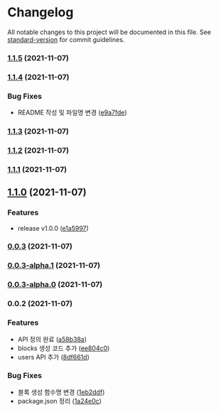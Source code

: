 # Changelog

All notable changes to this project will be documented in this file. See [standard-version](https://github.com/conventional-changelog/standard-version) for commit guidelines.

### [1.1.5](https://github.com/ryum91/kakaowork-api/compare/v1.1.4...v1.1.5) (2021-11-07)

### [1.1.4](https://github.com/ryum91/kakaowork-api/compare/v1.1.3...v1.1.4) (2021-11-07)


### Bug Fixes

* README 작성 및 파일명 변경 ([e9a7fde](https://github.com/ryum91/kakaowork-api/commit/e9a7fdefaaddd6e36fedb0744ba31b0a7bb48c9a))

### [1.1.3](https://github.com/ryum91/kakaowork-api/compare/v1.1.2...v1.1.3) (2021-11-07)

### [1.1.2](https://github.com/ryum91/kakaowork-api/compare/v1.1.1...v1.1.2) (2021-11-07)

### [1.1.1](https://github.com/ryum91/kakaowork-api/compare/v1.1.0...v1.1.1) (2021-11-07)

## [1.1.0](https://github.com/ryum91/kakaowork-api/compare/v0.0.3...v1.1.0) (2021-11-07)


### Features

* release v1.0.0 ([e1a5997](https://github.com/ryum91/kakaowork-api/commit/e1a59977a2cfec6d6e7326c24ab1c2319f15eac4))

### [0.0.3](https://github.com/ryum91/kakaowork-api/compare/v0.0.3-alpha.1...v0.0.3) (2021-11-07)

### [0.0.3-alpha.1](https://github.com/ryum91/kakaowork-api/compare/v0.0.3-alpha.0...v0.0.3-alpha.1) (2021-11-07)

### [0.0.3-alpha.0](https://github.com/ryum91/kakaowork-api/compare/v0.0.2...v0.0.3-alpha.0) (2021-11-07)

### 0.0.2 (2021-11-07)


### Features

* API 정의 완료 ([a58b38a](https://github.com/ryum91/kakaowork-api/commit/a58b38a7a2c3f5f07a4c670ae619f7a37b8d828b))
* blocks 생성 코드 추가 ([ee804c0](https://github.com/ryum91/kakaowork-api/commit/ee804c085639c34d064cf170acb5bcaab98bff0a))
* users API 추가 ([8df661d](https://github.com/ryum91/kakaowork-api/commit/8df661d53b5545f2dea0e6915a8c8561c09d3df6))


### Bug Fixes

* 블록 생성 함수명 변경 ([1eb2ddf](https://github.com/ryum91/kakaowork-api/commit/1eb2ddf2cd3e11e312256b4c8f2fec7229ade166))
* package.json 정리 ([1a24e0c](https://github.com/ryum91/kakaowork-api/commit/1a24e0c2f5397e4272275364ff5f53936b6df5de))
